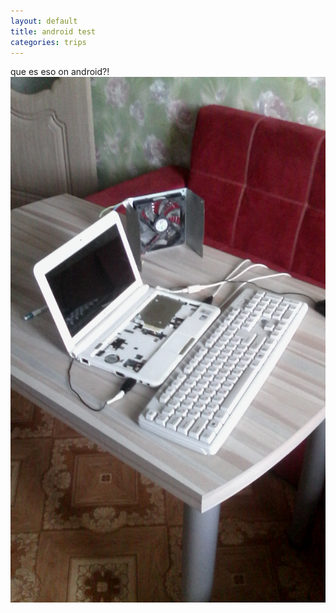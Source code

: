 ```yaml
---
layout: default
title: android test
categories: trips
---
```

que es eso on android?!
<a href="/assets/img1.png"><img src="/assets/img1.png" width ="640"></a>
